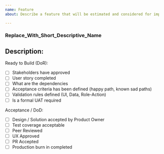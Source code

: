 ```yaml
---
name: Feature
about: Describe a feature that will be estimated and considered for implementation

---
```


### Replace_With_Short_Descriptive_Name
## Description:

Ready to Build (DoR):
- [ ] Stakeholders have approved
- [ ] User story completed
- [ ] What are the dependencies
- [ ] Acceptance criteria has been defined (happy path, known sad paths)
- [ ] Validation rules defined (UI, Data, Role-Action)
- [ ] Is a formal UAT required

Acceptance / DoD:
- [ ] Design / Solution accepted by Product Owner
- [ ] Test coverage acceptable
- [ ] Peer Reviewed
- [ ] UX Approved
- [ ] PR Accepted
- [ ] Production burn in completed
